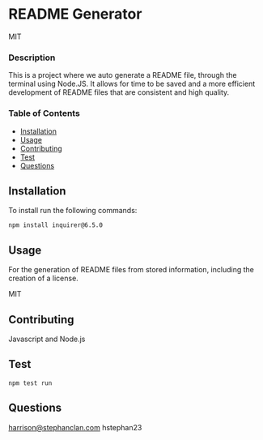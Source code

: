 # README Generator
  
  MIT

  ### Description

  This is a project where we auto generate a README file, through the terminal using Node.JS. It allows for time to be saved and a more efficient development of README files that are consistent and high quality.

  ### Table of Contents
  * [Installation](##-Installation)
  * [Usage](##-Usage)
  * [Contributing](##-Contributing)
  * [Test](##-Test)
  * [Questions](##-Questions)

  ## Installation
  To install run the following commands:
  ```
  npm install inquirer@6.5.0
  ```

  ## Usage
  For the generation of README files from stored information, including the creation of a license. 

  MIT

  ## Contributing
  Javascript and Node.js

  ## Test

  ```
  npm test run 
  ```

  ## Questions

  harrison@stephanclan.com
  hstephan23
